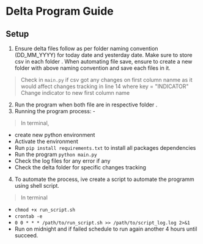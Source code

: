 # Delta Program Guide  

## Setup 
1. Ensure delta files follow as per folder naming convention (DD_MM_YYYY) for today date and yesterday date. Make sure to store csv in each folder . When automating file save, ensure to create a new folder with above naming convention and save each files in it. 
> Check in `main.py` if csv got any changes on first column nanme as it would affect changes tracking in line 14 where key = "INDICATOR" Change indicator to new first column name 
2. Run the program when both file are in respective folder . 
3. Running the program process: -
> In terminal, 
- create new python environment 
- Activate the environment 
- Run `pip install requirements.txt` to install all packages dependencies 
- Run the program `python main.py`
- Check the log files for any error if any 
- Check the delta folder for specific changes tracking 
4. To automate the process, ive create a script to automate the programm using shell script. 
>In terminal 
- `chmod +x run_script.sh`
- `crontab -e`
- `0 0 * * * /path/to/run_script.sh >> /path/to/script_log.log 2>&1`
- Run on midnight and if failed schedule to run again another 4 hours until succeed. 
